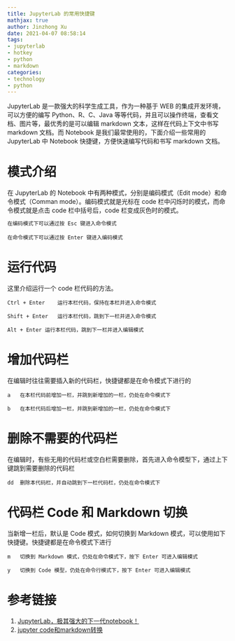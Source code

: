 ```yaml
---
title: JupyterLab 的常用快捷键
mathjax: true
author: Jinzhong Xu
date: 2021-04-07 08:58:14
tags:
- jupyterlab
- hotkey
- python
- markdown
categories:
- technology
- python
---
```


JupyterLab 是一款强大的科学生成工具，作为一种基于 WEB 的集成开发环境，可以方便的编写 Python、R、C、Java 等等代码，并且可以操作终端，查看文档、图片等，最优秀的是可以编辑 markdown 文本，这样在代码上下文中书写 markdown 文档。而 Notebook 是我们最常使用的，下面介绍一些常用的 JupyterLab 中 Notebook 快捷键，方便快速编写代码和书写 markdown 文档。

<!--more-->

# 模式介绍

在 JupyterLab 的 Notebook 中有两种模式，分别是编码模式（Edit mode）和命令模式（Comman mode）。编码模式就是光标在 code 栏中闪烁时的模式，而命令模式就是点击 code 栏中括号后，code 栏变成灰色时的模式。

```markdown
在编码模式下可以通过按 Esc 键进入命令模式
```

```
在命令模式下可以通过按 Enter 键进入编码模式
```

# 运行代码

这里介绍运行一个 code 栏代码的方法。

```
Ctrl + Enter	运行本栏代码，保持在本栏并进入命令模式
```

```
Shift + Enter	运行本栏代码，跳到下一栏并进入命令模式
```

```
Alt + Enter	运行本栏代码，跳到下一栏并进入编辑模式
```

# 增加代码栏

在编辑时往往需要插入新的代码栏，快捷键都是在命令模式下进行的

```
a	在本栏代码前增加一栏，并跳到新增加的一栏，仍处在命令模式下
```

```
b	在本栏代码后增加一栏，并跳到新增加的一栏，仍处在命令模式下
```

# 删除不需要的代码栏

在编辑时，有些无用的代码栏或空白栏需要删除，首先进入命令模型下，通过上下键跳到需要删除的代码栏

```
dd	删除本代码栏，并自动跳到下一栏代码栏，仍处在命令模式下
```

# 代码栏 Code 和 Markdown 切换

当新增一栏后，默认是 Code 模式，如何切换到 Markdown 模式，可以使用如下快捷键。快捷键都是在命令模式下进行

```
m	切换到 Markdown 模式，仍处在命令模式下，按下 Enter 可进入编辑模式
```

```
y	切换到 Code 模型，仍处在命令行模式下，按下 Enter 可进入编辑模式
```

# 参考链接

1. [JupyterLab，极其强大的下一代notebook！](https://zhuanlan.zhihu.com/p/87403131)
2. [jupyter code和markdown转换](https://blog.csdn.net/qq_35423500/article/details/79565146) 